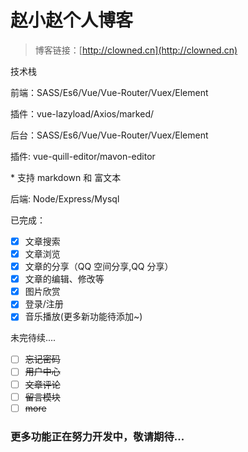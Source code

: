 # 赵小赵个人博客

> 博客链接：[http://clowned.cn](http://clowned.cn)

技术栈

前端：SASS/Es6/Vue/Vue-Router/Vuex/Element

插件：vue-lazyload/Axios/marked/

后台：SASS/Es6/Vue/Vue-Router/Vuex/Element

插件: vue-quill-editor/mavon-editor

\* 支持 markdown 和 富文本

后端: Node/Express/Mysql

已完成：

- [x] 文章搜索
- [x] 文章浏览
- [x] 文章的分享（QQ 空间分享,QQ 分享）
- [x] 文章的编辑、修改等
- [x] 图片欣赏
- [x] 登录/注册
- [x] 音乐播放(更多新功能待添加~)

未完待续....

- [ ] ~~忘记密码~~
- [ ] ~~用户中心~~
- [ ] ~~文章评论~~
- [ ] ~~留言模块~~
- [ ] ~~more~~

### 更多功能正在努力开发中，敬请期待...
